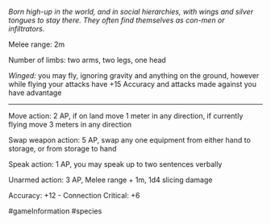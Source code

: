 *Born high-up in the world, and in social hierarchies, with wings and silver tongues to stay there. They often find themselves as con-men or infiltrators.*

Melee range: 2m

Number of limbs: two arms, two legs, one head

*Winged:* you may fly, ignoring gravity and anything on the ground, however while flying your attacks have +15 Accuracy and attacks made against you have advantage

---

Move action: 2 AP, if on land move 1 meter in any direction, if currently flying move 3 meters in any direction

Swap weapon action: 5 AP, swap any one equipment from either hand to storage, or from storage to hand

Speak action: 1 AP, you may speak up to two sentences verbally

Unarmed action: 3 AP, Melee range + 1m, 1d4 slicing damage

Accuracy: +12 - Connection
Critical: +6

#gameInformation #species